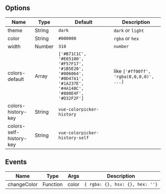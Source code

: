 ## Options

| Name               | Type              | Default                                                                                                                                                                                  | Description                             |
| ------------------ | ----------------- | ---------------------------------------------------------------------------------------------------------------------------------------------------------------------------------------- | --------------------------------------- |
| theme              | String            | `dark`                                                                                                                                                                                   | `dark` or `light`                       |
| color              | String            | `#000000`                                                                                                                                                                                | `rgba` or `hex`                         |
| width              | Number            | `310`                                                                                                                                                                                    | `number`                                 |
| colors-default     | Array             | `['#B71C1C', '#E65100', '#F57F17', '#1B5E20', '#006064', '#0D47A1', '#1A237E', '#4A148C', '#880E4F', '#D32F2F']` | like `['#ff00ff', 'rgba(0,0,0,0)', ...]`                              |
| colors-history-key | String            | `vue-colorpicker-history`                                                                                                                                                                |
| colors-self-history-key | String            | `vue-colorpicker-history-self`                                                                                                                                                                |

## Events

| Name        | Type     | Args   | Description                     |
| ----------- | -------- | ------ | ------------------------------- |
| changeColor | Function | color  | `{ rgba: {}, hsv: {}, hex: ''}` |